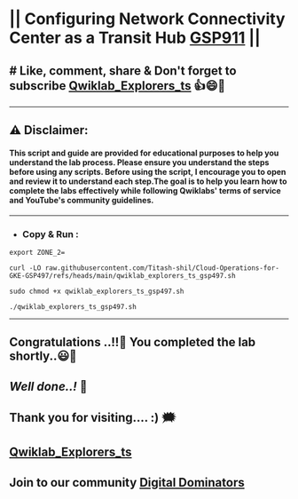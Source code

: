 # || Configuring Network Connectivity Center as a Transit Hub [GSP911](https://www.cloudskillsboost.google/games/5705/labs/36484) ||

## # Like, comment, share & Don't forget to subscribe [Qwiklab_Explorers_ts](https://youtube.com/@titashshil?si=RgamNu1dc9jVIbJN) 👍😄🤝

---
## ⚠️ **Disclaimer:**
#### This script and guide are provided for educational purposes to help you understand the lab process. Please ensure you understand the steps before using any scripts. Before using the script, I encourage you to open and review it to understand each step.The goal is to help you learn how to complete the labs effectively while following Qwiklabs' terms of service and YouTube's community guidelines.
---

- ### Copy & Run :

```
export ZONE_2=
```

```
curl -LO raw.githubusercontent.com/Titash-shil/Cloud-Operations-for-GKE-GSP497/refs/heads/main/qwiklab_explorers_ts_gsp497.sh

sudo chmod +x qwiklab_explorers_ts_gsp497.sh

./qwiklab_explorers_ts_gsp497.sh
```

---

## Congratulations ..!!🎉  You completed the lab shortly..😃💯

## *Well done..!* 👏

## Thank you for visiting.... :) 🗯️

## [Qwiklab_Explorers_ts](https://youtube.com/@titashshil?si=RgamNu1dc9jVIbJN)

## Join to our community [Digital Dominators](https://chat.whatsapp.com/J0o1beFGCHfJ8ZHGKjcqkd)
